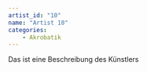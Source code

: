 ```yaml
---
artist_id: "10"
name: "Artist 10"
categories:
    - Akrobatik
---
```

Das ist eine Beschreibung des Künstlers
